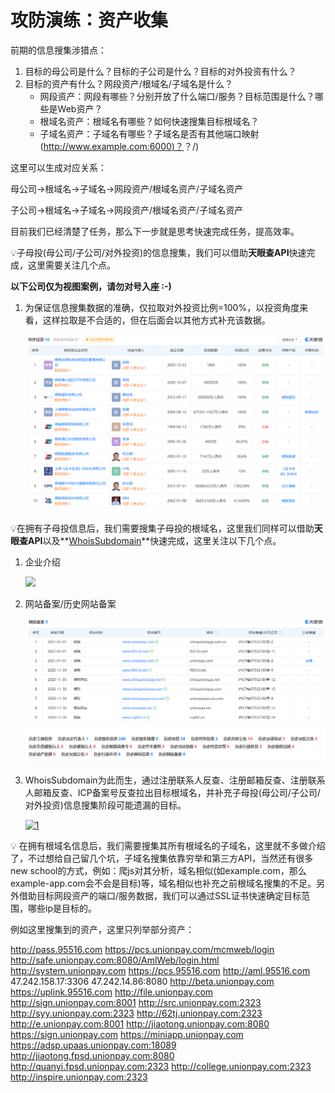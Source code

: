# 攻防演练：资产收集

前期的信息搜集涉猎点：

1. 目标的母公司是什么？目标的子公司是什么？目标的对外投资有什么？
2. 目标的资产有什么？网段资产/根域名/子域名是什么？
   - 网段资产：网段有哪些？分别开放了什么端口/服务？目标范围是什么？哪些是Web资产？
   - 根域名资产：根域名有哪些？如何快速搜集目标根域名？
   - 子域名资产：子域名有哪些？子域名是否有其他端口映射([http://www.example.com:6000)？](http://www.example.com:6000)？/)

这里可以生成对应关系：

母公司->根域名->子域名->网段资产/根域名资产/子域名资产

子公司->根域名->子域名->网段资产/根域名资产/子域名资产

目前我们已经清楚了任务，那么下一步就是思考快速完成任务，提高效率。

:bulb:子母投(母公司/子公司/对外投资)的信息搜集，我们可以借助**天眼查API**快速完成，这里需要关注几个点。

**以下公司仅为视图案例，请勿对号入座 :-)**

1. 为保证信息搜集数据的准确，仅拉取对外投资比例=100%，以投资角度来看，这样拉取是不合适的，但在后面会以其他方式补充该数据。

   ![](.\对外关系.png)

   

:bulb:在拥有子母投信息后，我们需要搜集子母投的根域名，这里我们同样可以借助**天眼查API**以及**[WhoisSubdomain](https://github.com/YoungRichOG/WhoisSubdomain)**快速完成，这里关注以下几个点。

1. 企业介绍

   ![](\企业介绍.png)

2. 网站备案/历史网站备案

   ![](.\网站备案.png)

   

   

3. WhoisSubdomain为此而生，通过注册联系人反查、注册邮箱反查、注册联系人邮箱反查、ICP备案号反查拉出目标根域名，并补充子母投(母公司/子公司/对外投资)信息搜集阶段可能遗漏的目标。

   [![1](https://youngrichog.github.io/2020/08/30/HW%E7%BA%A2%E9%98%9F%E6%94%BB%E5%87%BB%E6%96%B9%E6%A1%88/5.png)](https://youngrichog.github.io/2020/08/30/HW红队攻击方案/5.png)

:bulb: 在拥有根域名信息后，我们需要搜集其所有根域名的子域名，这里就不多做介绍了，不过想给自己留几个坑，子域名搜集依靠穷举和第三方API，当然还有很多new school的方式，例如：爬js对其分析，域名相似(如example.com，那么example-app.com会不会是目标)等，域名相似也补充之前根域名搜集的不足。另外借助目标网段资产的端口/服务数据，我们可以通过SSL证书快速确定目标范围，哪些ip是目标的。

例如这里搜集到的资产，这里只列举部分资产：

http://pass.95516.com
https://pcs.unionpay.com/mcmweb/login
http://safe.unionpay.com:8080/AmlWeb/login.html
http://system.unionpay.com
https://pcs.95516.com
http://aml.95516.com
47.242.158.17:3306
47.242.14.86:8080
http://beta.unionpay.com
https://uplink.95516.com
http://file.unionpay.com
http://sign.unionpay.com:8001
http://src.unionpay.com:2323
http://syy.unionpay.com:2323
http://62tj.unionpay.com:2323
http://e.unionpay.com:8001
http://jiaotong.unionpay.com:8080
https://sign.unionpay.com
https://miniapp.unionpay.com
https://adsp.upaas.unionpay.com:18089
http://jiaotong.fpsd.unionpay.com:8080
http://quanyi.fpsd.unionpay.com:2323
http://college.unionpay.com:2323
http://inspire.unionpay.com:2323